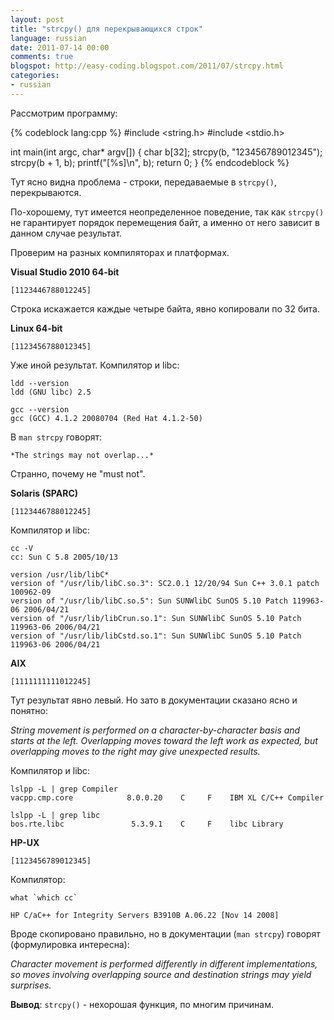 ```yaml
---
layout: post
title: "strcpy() для перекрывающихся строк"
language: russian
date: 2011-07-14 00:00
comments: true
blogspot: http://easy-coding.blogspot.com/2011/07/strcpy.html
categories: 
- russian
---
```

Рассмотрим программу:

{% codeblock lang:cpp %}
#include <string.h>
#include <stdio.h>

int main(int argc, char* argv[]) {
  char b[32];
  strcpy(b, "123456789012345");
  strcpy(b + 1, b);
  printf("[%s]\n", b);
  return 0;
}
{% endcodeblock %}

Тут ясно видна проблема - строки, передаваемые в `strcpy()`, перекрываются.

По-хорошему, тут имеется неопределенное поведение, так как `strcpy()` не гарантирует порядок перемещения байт, а именно от него зависит в данном случае результат.

Проверим на разных компиляторах и платформах.

**Visual Studio 2010 64-bit**

    [1123446788012245]

Строка искажается каждые четыре байта, явно копировали по 32 бита.

**Linux 64-bit**

    [1123456788012345]

Уже иной результат. Компилятор и libc:

    ldd --version
    ldd (GNU libc) 2.5

    gcc --version
    gcc (GCC) 4.1.2 20080704 (Red Hat 4.1.2-50)

В `man strcpy` говорят:

    *The strings may not overlap...*

Странно, почему не "must not".

**Solaris (SPARC)**

    [1123446788012245]

Компилятор и libc:

    cc -V
    cc: Sun C 5.8 2005/10/13

    version /usr/lib/libC*
    version of "/usr/lib/libC.so.3": SC2.0.1 12/20/94 Sun C++ 3.0.1 patch 100962-09
    version of "/usr/lib/libC.so.5": Sun SUNWlibC SunOS 5.10 Patch 119963-06 2006/04/21
    version of "/usr/lib/libCrun.so.1": Sun SUNWlibC SunOS 5.10 Patch 119963-06 2006/04/21
    version of "/usr/lib/libCstd.so.1": Sun SUNWlibC SunOS 5.10 Patch 119963-06 2006/04/21

**AIX**

    [1111111111012245]

Тут результат явно левый. Но зато в документации сказано ясно и понятно:

*String movement is performed on a character-by-character basis and starts at the left. Overlapping moves toward the left work as expected, but overlapping moves to the right may give unexpected results.*

Компилятор и libc:

    lslpp -L | grep Compiler
    vacpp.cmp.core            8.0.0.20    C     F    IBM XL C/C++ Compiler

    lslpp -L | grep libc
    bos.rte.libc               5.3.9.1    C     F    libc Library

**HP-UX**

    [1123456789012345]

Компилятор:

    what `which cc`

    HP C/aC++ for Integrity Servers B3910B A.06.22 [Nov 14 2008]

Вроде скопировано правильно, но в документации (`man strcpy`) говорят (формулировка интересна):

*Character movement is performed differently in different implementations, so moves involving overlapping source and destination strings may yield surprises.*

**Вывод**: `strcpy()` - нехорошая функция, по многим причинам.
